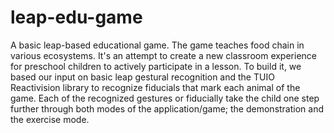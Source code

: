 leap-edu-game
=============

A basic leap-based educational game. The game teaches food chain in various ecosystems. It's an attempt to create a new classroom experience for preschool children to actively participate in a lesson. To build it, we based our input on basic leap gestural recognition and the TUIO Reactivision library to recognize fiducials that mark each animal of the game. Each of the recognized gestures or fiducially take the child one step further through both modes of the application/game; the demonstration and the exercise mode.
